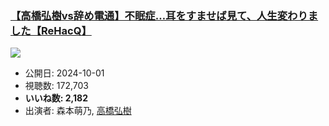 ### [【高橋弘樹vs辞め電通】不眠症…耳をすませば見て、人生変わりました【ReHacQ】](https://www.youtube.com/watch?v=7rF8MlFjunM)
[![](https://img.youtube.com/vi/7rF8MlFjunM/sddefault.jpg)](https://www.youtube.com/watch?v=7rF8MlFjunM)
-   公開日: 2024-10-01
-   視聴数: 172,703
-   **いいね数: 2,182**
-   出演者: 森本萌乃, [高橋弘樹](/rehacq_fan/people/高橋弘樹 "wikilink")
